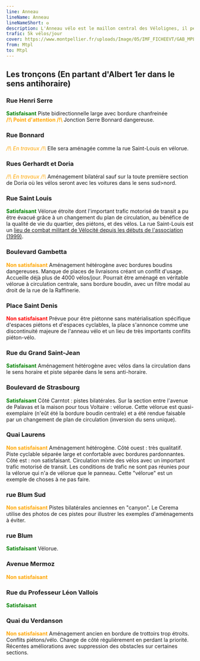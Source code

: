 ```yaml
---
line: Anneau
lineName: Anneau
lineNameShort: 𐍈
description: L'Anneau vélo est le maillon central des Vélolignes, il permet de relier (presque) toutes les radiales
trafic: 5k vélos/jour
cover: https://www.montpellier.fr/uploads/Image/05/IMF_FICHEEVT/GAB_MPL/44302_803_vcsPRAsset_3165929_167415_03610949-a910-4ec3-860c-1c9d201008ff_0.jpeg
from: Mtpl
to: Mtpl
---
```


## Les tronçons (En partant d'Albert 1er dans le sens antihoraire)

### Rue Henri Serre 
<span style="color:green;font-weight:bold;">Satisfaisant</span>
Piste bidirectionnelle large avec bordure chanfreinée<br>
<span style="color:orange;font-weight:bold;">/!\ Point d'attention /!\ </span>Jonction Serre Bonnard dangereuse.

### Rue Bonnard
<span style="color:orange;font-style:italic">/!\ En travaux /!\ </span> Elle sera aménagée comme la rue Saint-Louis en vélorue.

### Rues Gerhardt et Doria
<span style="color:orange;font-style:italic">/!\ En travaux /!\ </span> Aménagement bilatéral sauf sur la toute première section de Doria où les vélos seront avec les voitures dans le sens sud>nord.

### Rue Saint Louis
<span style="color:green;font-weight:bold;">Satisfaisant</span>
Vélorue étroite dont l'important trafic motorisé de transit a pu être évacué grâce à un changement du plan de circulation, au bénéfice de la qualité de vie du quartier, des piétons, et des vélos. La rue Saint-Louis est un <a href="http://www.velocite-montpellier.fr/wp-content/uploads/2013/10/2013-10-Dossier-de-presse-V%C3%A9lo-Rue-St-Louis.pdf">lieu de combat militant de Vélocité depuis les débuts de l'association (1999)</a>.

### Boulevard Gambetta
<span style="color:orange;font-weight:bold">Non satisfaisant</span>
Aménagement hétérogène avec bordures boudins dangereuses. Manque de places de livraisons créant un conflit d'usage. Accueille déjà plus de 4000 vélos/jour. Pourrait être aménagé en véritable vélorue à circulation centrale, sans bordure boudin, avec un filtre modal au droit de la rue de la Raffinerie.

### Place Saint Denis
<span style="color:red;font-weight:bold">Non satisfaisant</span>
Prévue pour être piétonne sans matérialisation spécifique d'espaces piétons et d'espaces cyclables, la place s'annonce comme une discontinuité majeure de l'anneau vélo et un lieu de très importants conflits piéton-vélo.

### Rue du Grand Saint-Jean
<span style="color:green;font-weight:bold">Satisfaisant</span> Aménagement hétérogène avec vélos dans la circulation dans le sens horaire et piste séparée dans le sens anti-horaire.

### Boulevard de Strasbourg
<span style="color:green;font-weight:bold">Satisfaisant</span> Côté Carntot : pistes bilatérales. Sur la section entre l'avenue de Palavas et la maison pour tous Voltaire : vélorue. Cette vélorue est quasi-exemplaire (n'eût été la bordure boudin centrale) et a été rendue faisable par un changement de plan de circulation (inversion du sens unique).

### Quai Laurens
<span style="color:orange;font-weight:bold">Non satisfaisant</span> Aménagement hétérogène. Côté ouest : très qualitatif. Piste cyclable séparée large et confortable avec bordures pardonnantes. Côté est : non satisfaisant. Circulation mixte des vélos avec un important trafic motorisé de transit. Les conditions de trafic ne sont pas réunies pour la vélorue qui n'a de vélorue que le panneau. Cette "vélorue" est un exemple de choses à ne pas faire.

### rue Blum Sud
<span style="color:orange;font-weight:bold">Non satisfaisant</span> Pistes bilatérales anciennes en "canyon". Le Cerema utilise des photos de ces pistes pour illustrer les exemples d'aménagements à éviter.

### rue Blum
<span style="color:green;font-weight:bold">Satisfaisant</span> Vélorue.

### Avenue Mermoz
<span style="color:orange;font-weight:bold">Non satisfaisant</span>

### Rue du Professeur Léon Vallois
<span style="color:green;font-weight:bold">Satisfaisant</span>

### Quai du Verdanson
<span style="color:orange;font-weight:bold">Non satisfaisant</span> Aménagement ancien en bordure de trottoirs trop étroits. Conflits piétons/vélo. Change de côté régulièrement en perdant la priorité. Récentes améliorations avec suppression des obstacles sur certaines sections.